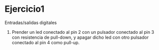 # Ejercicio1

Entradas/salidas digitales 

1. Prender un led conectado al pin 2 con un pulsador conectado al pin 3 con resistencia de pull-down, y apagar dicho led con otro pulsador conectado al pin 4 como pull-up. 
